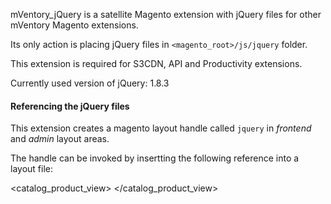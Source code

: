 mVentory_jQuery is a satellite Magento extension with jQuery files for other mVentory Magento extensions.

Its only action is placing jQuery files in `<magento_root>/js/jquery` folder.

This extension is required for S3CDN, API and Productivity extensions.

Currently used version of jQuery: 1.8.3

#### Referencing the jQuery files

This extension creates a magento layout handle called `jquery` in _frontend_ and _admin_ layout areas.

The handle can be invoked by insertting the following reference into a layout file:

  <catalog_product_view>
    <update handle="jquery" />
  </catalog_product_view>




